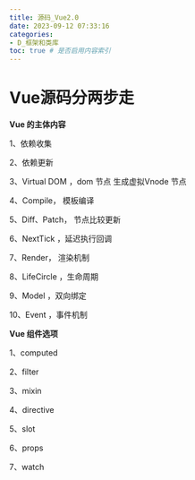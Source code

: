 ```yaml
---
title: 源码_Vue2.0
date: 2023-09-12 07:33:16
categories:
- D_框架和类库
toc: true # 是否启用内容索引
---
```


# Vue源码分两步走

**Vue 的主体内容**

1、依赖收集 

2、依赖更新 

3、Virtual DOM ，dom 节点 生成虚拟Vnode 节点 

4、Compile，  模板编译 

5、Diff、Patch， 节点比较更新 

6、NextTick ，延迟执行回调 

7、Render， 渲染机制 

8、LifeCircle ，生命周期 

9、Model ，双向绑定 

10、Event ，事件机制

**Vue 组件选项**

1、computed 

2、filter 

3、mixin 

4、directive 

5、slot 

6、props 

7、watch